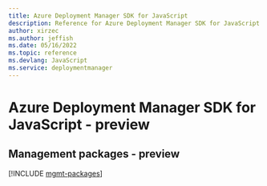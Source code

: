 ```yaml
---
title: Azure Deployment Manager SDK for JavaScript
description: Reference for Azure Deployment Manager SDK for JavaScript
author: xirzec
ms.author: jeffish
ms.date: 05/16/2022
ms.topic: reference
ms.devlang: JavaScript
ms.service: deploymentmanager
---
```

# Azure Deployment Manager SDK for JavaScript - preview
## Management packages - preview
[!INCLUDE [mgmt-packages](deployment-manager-mgmt-index.md)]
